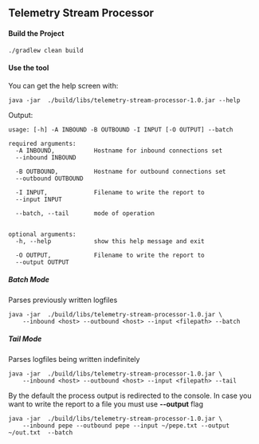 ## Telemetry Stream Processor

#### Build the Project
```
./gradlew clean build
```

#### Use the tool
You can get the help screen with:
```
java -jar  ./build/libs/telemetry-stream-processor-1.0.jar --help
```
Output:

```
usage: [-h] -A INBOUND -B OUTBOUND -I INPUT [-O OUTPUT] --batch

required arguments:
  -A INBOUND,           Hostname for inbound connections set
  --inbound INBOUND

  -B OUTBOUND,          Hostname for outbound connections set
  --outbound OUTBOUND

  -I INPUT,             Filename to write the report to
  --input INPUT

  --batch, --tail       mode of operation


optional arguments:
  -h, --help            show this help message and exit

  -O OUTPUT,            Filename to write the report to
  --output OUTPUT

```

##### Batch Mode
Parses previously written logfiles
```
java -jar  ./build/libs/telemetry-stream-processor-1.0.jar \
    --inbound <host> --outbound <host> --input <filepath> --batch
```

##### Tail Mode
Parses logfiles being written indefinitely
```
java -jar  ./build/libs/telemetry-stream-processor-1.0.jar \
    --inbound <host> --outbound <host> --input <filepath> --tail
```

By the default the process output is redirected to the console. In case you 
want to write the report to a file you must use **--output** flag

```
java -jar  ./build/libs/telemetry-stream-processor-1.0.jar \
    --inbound pepe --outbound pepe --input ~/pepe.txt --output ~/out.txt  --batch
```
